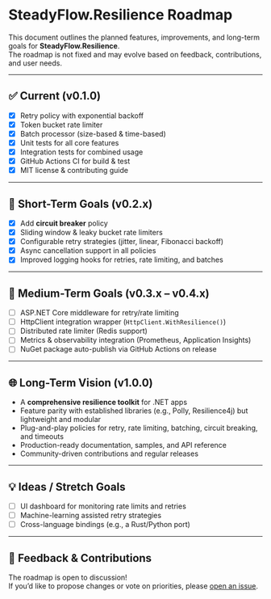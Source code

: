 # SteadyFlow.Resilience Roadmap

This document outlines the planned features, improvements, and long-term goals for **SteadyFlow.Resilience**.  
The roadmap is not fixed and may evolve based on feedback, contributions, and user needs.

---

## ✅ Current (v0.1.0)

- [x] Retry policy with exponential backoff
- [x] Token bucket rate limiter
- [x] Batch processor (size-based & time-based)
- [x] Unit tests for all core features
- [x] Integration tests for combined usage
- [x] GitHub Actions CI for build & test
- [x] MIT license & contributing guide

---

## 🎯 Short-Term Goals (v0.2.x)

- [x] Add **circuit breaker** policy
- [x] Sliding window & leaky bucket rate limiters
- [x] Configurable retry strategies (jitter, linear, Fibonacci backoff)
- [x] Async cancellation support in all policies
- [x] Improved logging hooks for retries, rate limiting, and batches

---

## 🚀 Medium-Term Goals (v0.3.x – v0.4.x)

- [ ] ASP.NET Core middleware for retry/rate limiting
- [ ] HttpClient integration wrapper (`HttpClient.WithResilience()`)
- [ ] Distributed rate limiter (Redis support)
- [ ] Metrics & observability integration (Prometheus, Application Insights)
- [ ] NuGet package auto-publish via GitHub Actions on release

---

## 🌐 Long-Term Vision (v1.0.0)

- A **comprehensive resilience toolkit** for .NET apps
- Feature parity with established libraries (e.g., Polly, Resilience4j) but lightweight and modular
- Plug-and-play policies for retry, rate limiting, batching, circuit breaking, and timeouts
- Production-ready documentation, samples, and API reference
- Community-driven contributions and regular releases

---

## 💡 Ideas / Stretch Goals

- [ ] UI dashboard for monitoring rate limits and retries
- [ ] Machine-learning assisted retry strategies
- [ ] Cross-language bindings (e.g., a Rust/Python port)

---

## 📢 Feedback & Contributions

The roadmap is open to discussion!  
If you’d like to propose changes or vote on priorities, please [open an issue](https://github.com/AndrewClements84/SteadyFlow.Resilience/issues).
